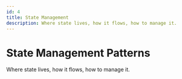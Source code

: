 ```yaml
---
id: 4
title: State Management
description: Where state lives, how it flows, how to manage it.
---
```


# State Management Patterns

Where state lives, how it flows, how to manage it.
